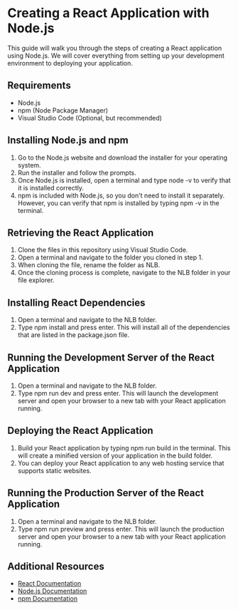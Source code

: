 # Creating a React Application with Node.js
This guide will walk you through the steps of creating a React application using Node.js. We will cover everything from setting up your development environment to deploying your application.

## Requirements
- Node.js
- npm (Node Package Manager)
- Visual Studio Code (Optional, but recommended)

## Installing Node.js and npm
1. Go to the Node.js website and download the installer for your operating system.
2. Run the installer and follow the prompts.
3. Once Node.js is installed, open a terminal and type node -v to verify that it is installed correctly.
4. npm is included with Node.js, so you don't need to install it separately. However, you can verify that npm is installed by typing npm -v in the terminal.

## Retrieving the React Application
1. Clone the files in this repository using Visual Studio Code.
2. Open a terminal and navigate to the folder you cloned in step 1.
3. When cloning the file, rename the folder as NLB.
4. Once the cloning process is complete, navigate to the NLB folder in your file explorer.

## Installing React Dependencies
1. Open a terminal and navigate to the NLB folder.
2. Type npm install and press enter. This will install all of the dependencies that are listed in the package.json file.

## Running the Development Server of the React Application
1. Open a terminal and navigate to the NLB folder.
2. Type npm run dev and press enter. This will launch the development server and open your browser to a new tab with your React application running.

## Deploying the React Application
1. Build your React application by typing npm run build in the terminal. This will create a minified version of your application in the build folder.
2. You can deploy your React application to any web hosting service that supports static websites.

## Running the Production Server of the React Application 
1. Open a terminal and navigate to the NLB folder.
2. Type npm run preview and press enter. This will launch the production server and open your browser to a new tab with your React application running.

## Additional Resources
- [React Documentation](https://react.dev/)
- [Node.js Documentation](https://nodejs.org/en)
- [npm Documentation](https://www.npmjs.com/)
